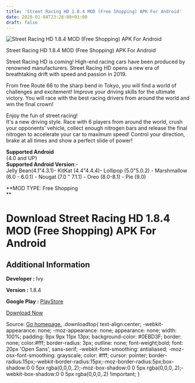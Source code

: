 ```yaml
---
title: 'Street Racing HD 1.8.4 MOD (Free Shopping) APK For Android'
date: 2020-01-04T23:28:00+01:00
draft: false
---
```


![Street Racing HD 1.8.4 MOD (Free Shopping) APK For Android](https://i1.wp.com/apkhome.net/wp-content/uploads/2020/01/Street-Racing-HD-1.8.4-MOD-Free-Shopping.png "Street Racing HD 1.8.4 MOD (Free Shopping) APK For Android")

  

Street Racing HD 1.8.4 MOD (Free Shopping) APK For Android

Street Racing HD is coming! High-end racing cars have been produced by renowned manufacturers. Street Racing HD opens a new era of breathtaking drift with speed and passion in 2019.

From free Route 66 to the sharp bend in Tokyo, you will find a world of challenges and excitement! Improve your driving skills for the ultimate victory. You will race with the best racing drivers from around the world and win the final crown!

Enjoy the fun of street racing!  
It's a new driving style. Race with 6 players from around the world, crush your opponents' vehicle, collect enough nitrogen bars and release the final nitrogen to accelerate your car to maximum speed! Control your direction, brake at all times and show a perfect slide of power!

**Supported Android**  
{4.0 and UP}  
**Supported Android Version**:-  
Jelly Bean(4.1"4.3.1)- KitKat (4.4"4.4.4)- Lollipop (5.0"5.0.2) - Marshmallow (6.0 - 6.0.1) - Nougat (7.0 " 7.1.1) - Oreo (8.0-8.1) - Pie (9.0)

**MOD TYPE: Free Shopping  
**

Download Street Racing HD 1.8.4 MOD (Free Shopping) APK For Android
===================================================================

Additional Information
----------------------

**Developer :** Ivy

**Version :** 1.8.4

**Google Play :** [PlayStore](https://play.google.com/store/apps/details?id=com.ivy.streetracing.hd)

  

[Download Now](https://store4app.co/post/street-racing-hd-1-8-4-mod-free-shopping-apk-for-android_1578162076)

  
Source: [Go homepage.](https://store4app.co/post/street-racing-hd-1-8-4-mod-free-shopping-apk-for-android_1578162076) .downloadtop{ text-align:center; -webkit-appearance: none; -moz-appearance: none; appearance: none; width: 100%; padding: 9px 9px 11px 13px; background-color: #0EBD3F; border: none; color:#fff; border-radius: 3px; outline: none; font-weight;bold; font: 20px 'Open Sans', sans-serif; -webkit-font-smoothing: antialiased; -moz-osx-font-smoothing: grayscale; color: #fff; cursor: pointer; border-radius:15px;-webkit-border-radius:15px;-moz-border-radius:5px;box-shadow:0 0 5px rgba(0,0,0,.2);-moz-box-shadow:0 0 5px rgba(0,0,0,.2);-webkit-box-shadow:0 0 5px rgba(0,0,0,.2) !important; }